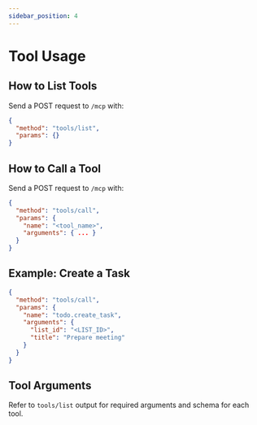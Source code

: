 ```yaml
---
sidebar_position: 4
---
```


# Tool Usage

## How to List Tools
Send a POST request to `/mcp` with:
```json
{
  "method": "tools/list",
  "params": {}
}
```

## How to Call a Tool
Send a POST request to `/mcp` with:
```json
{
  "method": "tools/call",
  "params": {
    "name": "<tool_name>",
    "arguments": { ... }
  }
}
```

## Example: Create a Task
```json
{
  "method": "tools/call",
  "params": {
    "name": "todo.create_task",
    "arguments": {
      "list_id": "<LIST_ID>",
      "title": "Prepare meeting"
    }
  }
}
```

## Tool Arguments
Refer to `tools/list` output for required arguments and schema for each tool.
